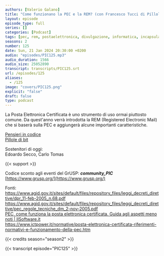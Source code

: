 ```yaml
---
authors: [Valerio Galano]
title: "Come funzionano la PEC e la REM? (con Francesco Tucci di Pillole di bit)"
layout: episode
episode_type: full
series: []
categories: [Podcast]
tags: [pec, rem, postaelettronica, divulgazione, informatica, incapsulamento, hashing, firmaelettronica]
seasons: 2
number: 125
date: Sun, 21 Jan 2024 20:30:00 +0200
audio: "episodes/PIC125.mp3"
audio_duration: 1566
audio_size: 25052890
transcript: transcripts/PIC125.srt
url: /episodes/125
aliases: 
  - /125
image: "covers/PIC125.png"
explicit: "false"
draft: false
type: podcast
---
```

La Posta Elettronica Certificata è uno strumento di uso ormai piuttosto comune.  Da quest'anno verrà introdotta la REM (Registered Electronic Mail) che si baserà sulla PEC e aggiungerà alcune importanti caratteristiche.

[Pensieri in codice](https://pensieriincodice.it/125)\
[Pillole di bit](https://pilloledib.it/)

Sostenitori di oggi:\
Edoardo Secco, Carlo Tomas

{{< support >}}

Codice sconto agli eventi del GrUSP: **_community_PIC_**  
[https://www.grusp.org/](https://www.grusp.org/)

Fonti:\
https://www.agid.gov.it/sites/default/files/repository_files/leggi_decreti_direttive/dpr_11-feb-2005_n.68.pdf \
https://www.agid.gov.it/sites/default/files/repository_files/leggi_decreti_direttive/pec_regole_tecniche_dm_2-nov-2005.pdf \
[PEC, come funziona la posta elettronica certificata. Guida agli aspetti meno noti | IlSoftware.it](https://www.ilsoftware.it/focus/pec-come-funziona-la-posta-elettronica-certificata-guida-agli-aspetti-meno-noti_21949/) \
https://www.ictpower.it/normative/posta-elettronica-certificata-riferimenti-normativi-e-funzionamento-della-pec.htm

{{< credits season="season2" >}}

<!-- more -->

{{< transcript episode="PIC125" >}}
